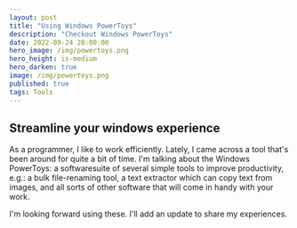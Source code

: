 ```yaml
---
layout: post
title: "Using Windows PowerToys"
description: "Checkout Windows PowerToys"
date: 2022-09-24 20:00:00
hero_image: /img/powertoys.png
hero_height: is-medium
hero_darken: true
image: /img/powertoys.png
published: true
tags: Tools
---
```


## Streamline your windows experience

As a programmer, I like to work efficiently. Lately, I came across a tool that's been around for quite a bit of time. I'm talking about the Windows PowerToys: a softwaresuite of several simple tools to improve productivity, e.g.: a bulk file-renaming tool, a text extractor which can copy text from images, and all sorts of other software that will come in handy with your work.

I'm looking forward using these. I'll add an update to share my experiences.

